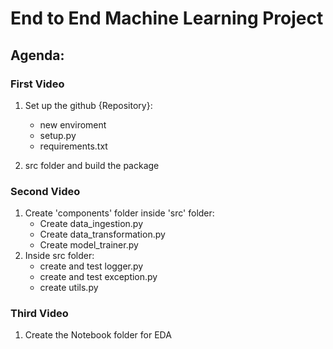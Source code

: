 # End to End Machine Learning  Project

## Agenda:
### First Video

1. Set up the github {Repository}:

    - new enviroment
    - setup.py
    - requirements.txt
2. src folder and build the package

### Second Video

1. Create 'components' folder inside 'src' folder:
    - Create data_ingestion.py
    - Create data_transformation.py
    - Create model_trainer.py
2. Inside src folder:
    - create and test logger.py
    - create and test exception.py
    - create utils.py

### Third Video

1. Create the Notebook folder for EDA
